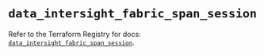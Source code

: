 # `data_intersight_fabric_span_session`

Refer to the Terraform Registry for docs: [`data_intersight_fabric_span_session`](https://registry.terraform.io/providers/ciscodevnet/intersight/1.0.71/docs/data-sources/fabric_span_session).
